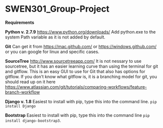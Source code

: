 # SWEN301_Group-Project

**Requirements**

**Python v. 2.7.9**
https://www.python.org/downloads/
Add python.exe to the system Path variable as it is not added by default.

**Git**
Can get it from https://mac.github.com/ or https://windows.github.com/ or you can google for linux and specific cases.

**SourceTree**
http://www.sourcetreeapp.com/
It is not nessary to use sourcetree, but it has an easier learning curve than using the terminal for git and gitflow.
This is an easy GUI to use for Git that also has options for gitflow. If you don't know what gitflow is, it is a branching model for git, you should read up on it here https://www.atlassian.com/git/tutorials/comparing-workflows/feature-branch-workflow

**Django v. 1.8**
Easiest to install with pip, type this into the command line. ```pip install Django```

**Bootstrap**
Easiest to install with pip, type this into the command line ```pip install django-bootstrap3```.
